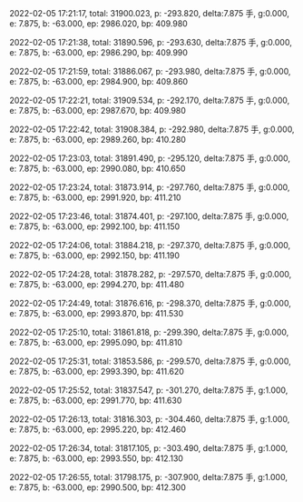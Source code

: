 2022-02-05 17:21:17, total: 31900.023, p: -293.820, delta:7.875 手, g:0.000, e: 7.875, b: -63.000, ep: 2986.020, bp: 409.980

2022-02-05 17:21:38, total: 31890.596, p: -293.630, delta:7.875 手, g:0.000, e: 7.875, b: -63.000, ep: 2986.290, bp: 409.990

2022-02-05 17:21:59, total: 31886.067, p: -293.980, delta:7.875 手, g:0.000, e: 7.875, b: -63.000, ep: 2984.900, bp: 409.860

2022-02-05 17:22:21, total: 31909.534, p: -292.170, delta:7.875 手, g:0.000, e: 7.875, b: -63.000, ep: 2987.670, bp: 409.980

2022-02-05 17:22:42, total: 31908.384, p: -292.980, delta:7.875 手, g:0.000, e: 7.875, b: -63.000, ep: 2989.260, bp: 410.280

2022-02-05 17:23:03, total: 31891.490, p: -295.120, delta:7.875 手, g:0.000, e: 7.875, b: -63.000, ep: 2990.080, bp: 410.650

2022-02-05 17:23:24, total: 31873.914, p: -297.760, delta:7.875 手, g:0.000, e: 7.875, b: -63.000, ep: 2991.920, bp: 411.210

2022-02-05 17:23:46, total: 31874.401, p: -297.100, delta:7.875 手, g:0.000, e: 7.875, b: -63.000, ep: 2992.100, bp: 411.150

2022-02-05 17:24:06, total: 31884.218, p: -297.370, delta:7.875 手, g:0.000, e: 7.875, b: -63.000, ep: 2992.150, bp: 411.190

2022-02-05 17:24:28, total: 31878.282, p: -297.570, delta:7.875 手, g:0.000, e: 7.875, b: -63.000, ep: 2994.270, bp: 411.480

2022-02-05 17:24:49, total: 31876.616, p: -298.370, delta:7.875 手, g:0.000, e: 7.875, b: -63.000, ep: 2993.870, bp: 411.530

2022-02-05 17:25:10, total: 31861.818, p: -299.390, delta:7.875 手, g:0.000, e: 7.875, b: -63.000, ep: 2995.090, bp: 411.810

2022-02-05 17:25:31, total: 31853.586, p: -299.570, delta:7.875 手, g:0.000, e: 7.875, b: -63.000, ep: 2993.390, bp: 411.620

2022-02-05 17:25:52, total: 31837.547, p: -301.270, delta:7.875 手, g:1.000, e: 7.875, b: -63.000, ep: 2991.770, bp: 411.630

2022-02-05 17:26:13, total: 31816.303, p: -304.460, delta:7.875 手, g:1.000, e: 7.875, b: -63.000, ep: 2995.220, bp: 412.460

2022-02-05 17:26:34, total: 31817.105, p: -303.490, delta:7.875 手, g:1.000, e: 7.875, b: -63.000, ep: 2993.550, bp: 412.130

2022-02-05 17:26:55, total: 31798.175, p: -307.900, delta:7.875 手, g:1.000, e: 7.875, b: -63.000, ep: 2990.500, bp: 412.300
